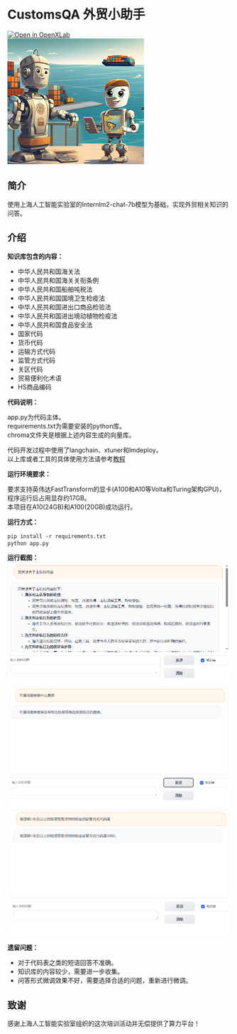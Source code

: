 # CustomsQA 外贸小助手

[![Open in OpenXLab](https://cdn-static.openxlab.org.cn/app-center/openxlab_app.svg)](https://openxlab.org.cn/apps/detail/peek/CustomsQA)  
![](assets/t1.png)

## 简介

使用上海人工智能实验室的Internlm2-chat-7b模型为基础，实现外贸相关知识的问答。

## 介绍

**知识库包含的内容：**

- 中华人民共和国海关法
- 中华人民共和国海关关衔条例
- 中华人民共和国船舶吨税法
- 中华人民共和国国境卫生检疫法
- 中华人民共和国进出口商品检验法
- 中华人民共和国进出境动植物检疫法
- 中华人民共和国食品安全法
- 国家代码
- 货币代码
- 运输方式代码
- 监管方式代码
- 关区代码
- 贸易便利化术语
- HS商品编码

**代码说明：**

app.py为代码主体。  
requirements.txt为需要安装的python库。  
chroma文件夹是根据上述内容生成的向量库。  

代码开发过程中使用了langchain、xtuner和lmdeploy。  
以上库或者工具的具体使用方法请参考[教程](hhttps://github.com/InternLM/tutorial)  

**运行环境要求：**  

要求支持英伟达FastTransform的显卡(A100和A10等Volta和Turing架构GPU)，程序运行后占用显存约17GB。  
本项目在A10(24GB)和A100(20GB)成功运行。  

**运行方式：**

```
pip install -r requirements.txt
python app.py
```

**运行截图：**
![](assets/s1.png)
![](assets/s2.png)
![](assets/s3.png)

**遗留问题：**

- 对于代码表之类的短语回答不准确。
- 知识库的内容较少，需要进一步收集。
- 问答形式微调效果不好，需要选择合适的问题，重新进行微调。

## 致谢

感谢上海人工智能实验室组织的这次培训活动并无偿提供了算力平台！
